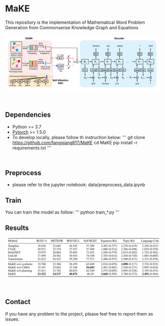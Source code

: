 # MaKE

This repository is the implementation of  Mathematical Word Problem Generation from Commonsense Knowledge
Graph and Equations

![Architecture](misc/img1.png)

<br>

## Dependencies
- Python >= 3.7<br>
- [Pytorch](https://pytorch.org) >= 1.5.0
- To develop locally, please follow th instruction below:
'''
git clone https://github.com/fangqiang817/MaKE
cd MaKE
pip install -r requirements.txt
'''

<br>

## Preprocess
- please refer to the jupyter notebook: data/preprocess_data.ipynb

## Train
You can train the model as follow:
'''
python train_*.py
'''



## Results

![res](misc/res.png)


<br>

## Contact
If you have any problem to the project, please feel free to report them as issues.
